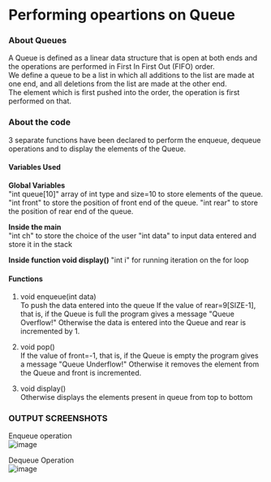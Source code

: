 # Performing opeartions on Queue

### About Queues
A Queue is defined as a linear data structure that is open at both ends and the operations are performed in First In First Out (FIFO) order.  
We define a queue to be a list in which all additions to the list are made at one end, and all deletions from the list are made at the other end.   
The element which is first pushed into the order, the operation is first performed on that.  


### About the code  
3 separate functions have been declared to perform the enqueue, dequeue operations and to display the elements of the Queue.
#### Variables Used  
**Global Variables**  
"int queue[10]" array of int type and size=10 to store elements of the queue.  
"int front" to store the position of front end of the queue.
"int rear" to store the position of rear end of the queue.

**Inside the main**  
"int ch" to store the choice of the user
"int data" to input data entered and store it in the stack  

**Inside function void display()** 
"int i" for running iteration on the for loop  

#### Functions  
1. void enqueue(int data)  
To push the data entered into the queue 
If the value of rear=9[SIZE-1], that is, if the Queue is full the program gives a message "Queue Overflow!" 
Otherwise the data is entered into the Queue and rear is incremented by 1.  

2. void pop()  
If the value of front=-1, that is, if the Queue is empty the program gives a message "Queue Underflow!"
Otherwise it removes the element from the Queue and front is incremented.  

3. void display()    
Otherwise displays the elements present in queue from top to bottom  


### OUTPUT SCREENSHOTS

Enqueue operation  
![image](https://user-images.githubusercontent.com/91966613/230759994-8625f003-aa69-4bbf-8f92-72a415fb97be.png)  

Dequeue Operation  
![image](https://user-images.githubusercontent.com/91966613/230760051-d922b939-d856-4c5f-a7ed-473efc6de7de.png)
 


